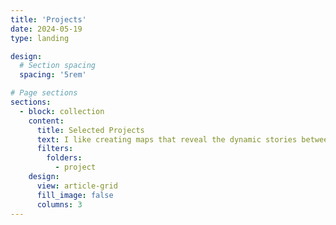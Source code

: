 ```yaml
---
title: 'Projects'
date: 2024-05-19
type: landing

design:
  # Section spacing
  spacing: '5rem'

# Page sections
sections:
  - block: collection
    content:
      title: Selected Projects
      text: I like creating maps that reveal the dynamic stories between people and the planet. These are some projects I’m most excited about and currently working on—stay tuned for                   results!
      filters:
        folders:
          - project
    design:
      view: article-grid
      fill_image: false
      columns: 3
---
```

